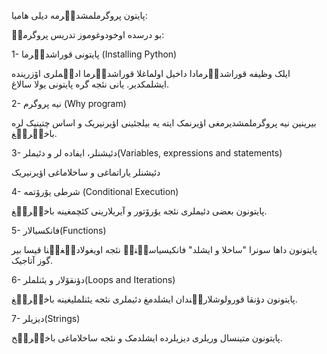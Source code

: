 پایتون پروگرملمشدیٛرمه دیلی هامیا:

بو درسده اوخودوغوموز تدریس پروگرمیٛ:

1- پایتونی قوراشدیٛرما (Installing Python)

ایلک وظیفه قوراشدیٛرمادا داخیل اولماغلا قوراشدیٛرما ادیٛملری اۆزرینده ایشلمکدیر. یانی نئجه گره پایتونی یولا سالاغ.

2- نیه پروگرم (Why program)

بیرینین نیه پروگرملمشدیرمغی اؤیرنمک ایته یه بیلجئینی اؤیرنیریک و اساس چتینیک لره باخیٛریٛغ.

3- دئیشنلر، ایفاده لر و دئیملر(Variables, expressions and statements)


دئیشنلر یاراتماغی و ساخلاماغی اؤیرنیریک

4- شرطی یۆرۆتمه (Conditional Execution)

پایتونون بعضی دئیملری نئجه یۆرۆتور و آیریلارینی کئچمغینه باخیٛریٛغ.


5- فانکسیالار(Functions)

پایتونون داها سونرا "ساخلا و ایشلد" فانکیسیاسیٛنیٛ نئجه اویغولادیٛغیٛنا قیسا بیر گوز آتاجیک.

6- دؤنقۆلار و یئنلملر(Loops and Iterations)

پایتونون دؤنقا قورولوشلاریٛندان ایشلدمغ دئیملری نئجه یئنلملیغینه باخیٛریٛغ.

7- دیزیلر(Strings)

پایتونون متینسال وریلری دیزیلرده ایشلدمک و نئجه ساخلاماغی باخیٛریٛخ.

